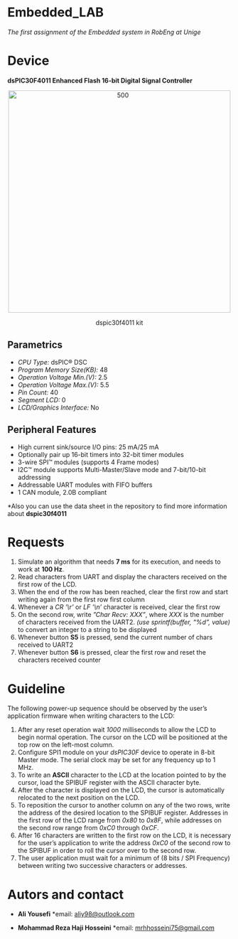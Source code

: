 # Embedded_LAB

_The first assignment of the Embedded system in RobEng at Unige_

Device 
===============

**dsPIC30F4011 Enhanced Flash 16-bit Digital Signal Controller**

<p align="center">
<img width="500" src="https://user-images.githubusercontent.com/80394968/201785505-84ed5f1d-2dfd-40be-8d2e-e7f4d976f9d3.png" alt="500">
</p>
</p>
<p align="center">
dspic30f4011 kit
</p>

Parametrics
------------

- _CPU Type:_	                dsPIC® DSC
- _Program Memory Size(KB):_	  48
- _Operation Voltage Min.(V):_	2.5
- _Operation Voltage Max.(V):_	5.5
- _Pin Count:_	                40
- _Segment LCD:_	              0
- _LCD/Graphics Interface:_  	No

Peripheral Features
---------------------

- High current sink/source I/O pins: 25 mA/25 mA
- Optionally pair up 16-bit timers into 32-bit timer modules
- 3-wire SPI™ modules (supports 4 Frame modes)
- I2C™ module supports Multi-Master/Slave mode and 7-bit/10-bit addressing
- Addressable UART modules with FIFO buffers
- 1 CAN module, 2.0B compliant

*Also you can use the data sheet in the repository to find more information about __dspic30f4011__

Requests
===============

1. Simulate an algorithm that needs __7 ms__ for its execution, and needs to work at __100 Hz__.
2. Read characters from UART and display the characters received on the first row of the LCD.
3. When the end of the row has been reached, clear the first row and start writing again from the first row first column
4. Whenever a _CR ’\r’_ or _LF ’\n’_ character is received, clear the first row
5. On the second row, write _”Char Recv: XXX”_, where _XXX_ is the number of characters received from the UART2. _(use sprintf(buffer, “%d”, value)_ to convert an integer to a string to be displayed
6. Whenever button __S5__ is pressed, send the current number of chars received to UART2
7. Whenever button __S6__ is pressed, clear the first row and reset the characters received counter

Guideline
============

The following power-up sequence should be observed by the user’s application firmware when writing characters to the LCD:

1. After any reset operation wait _1000_ milliseconds to allow the LCD to begin normal operation. The cursor on the LCD will be positioned at the top row on the
left-most column.
2. Configure SPI1 module on your _dsPIC30F_ device to operate in 8-bit Master mode. The serial clock may be set for any frequency up to 1 MHz.
3. To write an **ASCII** character to the LCD at the location pointed to by the cursor, load the SPIBUF register with the ASCII character byte.
4. After the character is displayed on the LCD, the cursor is automatically relocated to the next position on the LCD.
5. To reposition the cursor to another column on any of the two rows, write the address of the desired location to the SPIBUF register. Addresses in the first row
of the LCD range from _0x80_ to _0x8F_, while addresses on the second row range from _0xC0_ through _0xCF_.
6. After 16 characters are written to the first row on the LCD, it is necessary for the user’s application to write the address _0xC0_ of the second row to the SPIBUF in order to roll the cursor over to the second row.
7. The user application must wait for a minimum of (8 bits / SPI Frequency) between writing two successive characters or addresses.

Autors and contact
===================
- __Ali Yousefi__  *email: <aliy98@outlook.com>

- __Mohammad Reza Haji Hosseini__ *email: <mrhhosseini75@gmail.com>

